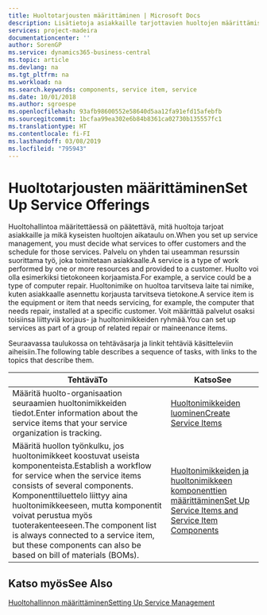 ```yaml
---
title: Huoltotarjousten määrittäminen | Microsoft Docs
description: Lisätietoja asiakkaille tarjottavien huoltojen määrittämisestä.
services: project-madeira
documentationcenter: ''
author: SorenGP
ms.service: dynamics365-business-central
ms.topic: article
ms.devlang: na
ms.tgt_pltfrm: na
ms.workload: na
ms.search.keywords: components, service item, service
ms.date: 10/01/2018
ms.author: sgroespe
ms.openlocfilehash: 93afb98600552e58640d5aa12fa91efd15afebfb
ms.sourcegitcommit: 1bcfaa99ea302e6b84b8361ca02730b135557fc1
ms.translationtype: HT
ms.contentlocale: fi-FI
ms.lasthandoff: 03/08/2019
ms.locfileid: "795943"
---
```

# <a name="set-up-service-offerings"></a><span data-ttu-id="2d2e9-103">Huoltotarjousten määrittäminen</span><span class="sxs-lookup"><span data-stu-id="2d2e9-103">Set Up Service Offerings</span></span>
<span data-ttu-id="2d2e9-104">Huoltohallintoa määritettäessä on päätettävä, mitä huoltoja tarjoat asiakkaille ja mikä kyseisten huoltojen aikataulu on.</span><span class="sxs-lookup"><span data-stu-id="2d2e9-104">When you set up service management, you must decide what services to offer customers and the schedule for those services.</span></span> <span data-ttu-id="2d2e9-105">Palvelu on yhden tai useamman resurssin suorittama työ, joka toimitetaan asiakkaalle.</span><span class="sxs-lookup"><span data-stu-id="2d2e9-105">A service is a type of work performed by one or more resources and provided to a customer.</span></span> <span data-ttu-id="2d2e9-106">Huolto voi olla esimerkiksi tietokoneen korjaamista.</span><span class="sxs-lookup"><span data-stu-id="2d2e9-106">For example, a service could be a type of computer repair.</span></span> <span data-ttu-id="2d2e9-107">Huoltonimike on huoltoa tarvitseva laite tai nimike, kuten asiakkaalle asennettu korjausta tarvitseva tietokone.</span><span class="sxs-lookup"><span data-stu-id="2d2e9-107">A service item is the equipment or item that needs servicing, for example, the computer that needs repair, installed at a specific customer.</span></span> <span data-ttu-id="2d2e9-108">Voit määrittää palvelut osaksi toisiinsa liittyviä korjaus- ja huoltonimikkeiden ryhmää.</span><span class="sxs-lookup"><span data-stu-id="2d2e9-108">You can set up services as part of a group of related repair or maineenance items.</span></span>  
  
<span data-ttu-id="2d2e9-109">Seuraavassa taulukossa on tehtäväsarja ja linkit tehtäviä käsitteleviin aiheisiin.</span><span class="sxs-lookup"><span data-stu-id="2d2e9-109">The following table describes a sequence of tasks, with links to the topics that describe them.</span></span>  
  
|<span data-ttu-id="2d2e9-110">**Tehtävä**</span><span class="sxs-lookup"><span data-stu-id="2d2e9-110">**To**</span></span>|<span data-ttu-id="2d2e9-111">**Katso**</span><span class="sxs-lookup"><span data-stu-id="2d2e9-111">**See**</span></span>|  
|------------|-------------|  
|<span data-ttu-id="2d2e9-112">Määritä huolto-organisaation seuraamien huoltonimikkeiden tiedot.</span><span class="sxs-lookup"><span data-stu-id="2d2e9-112">Enter information about the service items that your service organization is tracking.</span></span>|[<span data-ttu-id="2d2e9-113">Huoltonimikkeiden luominen</span><span class="sxs-lookup"><span data-stu-id="2d2e9-113">Create Service Items</span></span>](service-how-to-create-service-items.md)|  
|<span data-ttu-id="2d2e9-114">Määritä huollon työnkulku, jos huoltonimikkeet koostuvat useista komponenteista.</span><span class="sxs-lookup"><span data-stu-id="2d2e9-114">Establish a workflow for service when the service items consists of several components.</span></span> <span data-ttu-id="2d2e9-115">Komponenttiluettelo liittyy aina huoltonimikkeeseen, mutta komponentit voivat perustua myös tuoterakenteeseen.</span><span class="sxs-lookup"><span data-stu-id="2d2e9-115">The component list is always connected to a service item, but these components can also be based on bill of materials (BOMs).</span></span>|[<span data-ttu-id="2d2e9-116">Huoltonimikkeiden ja huoltonimikkeen komponenttien määrittäminen</span><span class="sxs-lookup"><span data-stu-id="2d2e9-116">Set Up Service Items and Service Item Components</span></span>](service-how-setup-service-items.md)|  
  
## <a name="see-also"></a><span data-ttu-id="2d2e9-117">Katso myös</span><span class="sxs-lookup"><span data-stu-id="2d2e9-117">See Also</span></span>  
[<span data-ttu-id="2d2e9-118">Huoltohallinnon määrittäminen</span><span class="sxs-lookup"><span data-stu-id="2d2e9-118">Setting Up Service Management</span></span>](service-setup-service.md)   